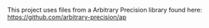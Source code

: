 This project uses files from a Arbitrary Precision library found here:
https://github.com/arbitrary-precision/ap 